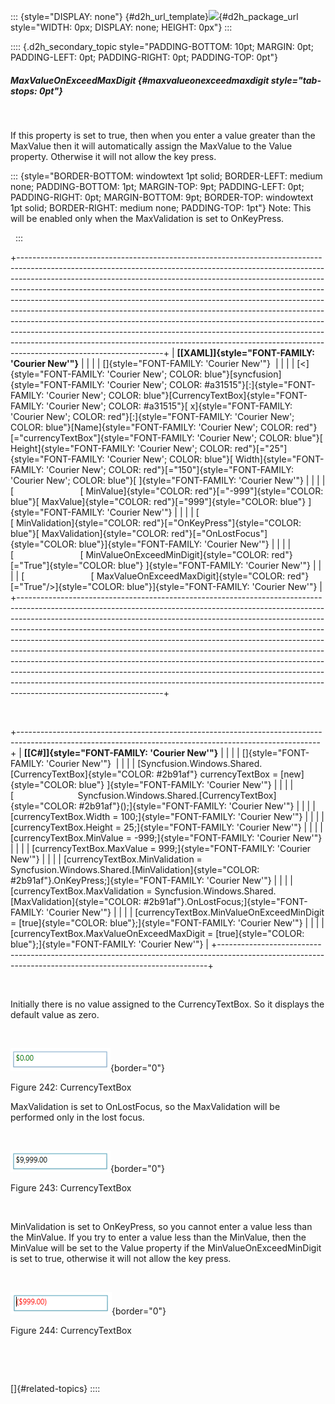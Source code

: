 ::: {style="DISPLAY: none"}
[](ms-xhelp:///?Id=d2h_url_template){#d2h_url_template}![](!package_url!){#d2h_package_url style="WIDTH: 0px; DISPLAY: none; HEIGHT: 0px"}
:::

:::: {.d2h_secondary_topic style="PADDING-BOTTOM: 10pt; MARGIN: 0pt; PADDING-LEFT: 0pt; PADDING-RIGHT: 0pt; PADDING-TOP: 0pt"}
##### MaxValueOnExceedMaxDigit {#maxvalueonexceedmaxdigit style="tab-stops: 0pt"}

 

If this property is set to true, then when you enter a value greater than the MaxValue then it will automatically assign the MaxValue to the Value property. Otherwise it will not allow the key press.

::: {style="BORDER-BOTTOM: windowtext 1pt solid; BORDER-LEFT: medium none; PADDING-BOTTOM: 1pt; MARGIN-TOP: 9pt; PADDING-LEFT: 0pt; PADDING-RIGHT: 0pt; MARGIN-BOTTOM: 9pt; BORDER-TOP: windowtext 1pt solid; BORDER-RIGHT: medium none; PADDING-TOP: 1pt"}
Note: This will be enabled only when the MaxValidation is set to OnKeyPress.

 
:::

+------------------------------------------------------------------------------------------------------------------------------------------------------------------------------------------------------------------------------------------------------------------------------------------------------------------------------------------------------------------------------------------------------------------------------------------------------------------------------------------------------------------------------------------------------------------------------------------------------------------------------------------------------------------------------------------------------------------------------------------------------------------+
| **[\[XAML\]]{style="FONT-FAMILY: 'Courier New'"}**                                                                                                                                                                                                                                                                                                                                                                                                                                                                                                                                                                                                                                                                                                               |
|                                                                                                                                                                                                                                                                                                                                                                                                                                                                                                                                                                                                                                                                                                                                                                  |
| []{style="FONT-FAMILY: 'Courier New'"}                                                                                                                                                                                                                                                                                                                                                                                                                                                                                                                                                                                                                                                                                                                           |
|                                                                                                                                                                                                                                                                                                                                                                                                                                                                                                                                                                                                                                                                                                                                                                  |
| [\<]{style="FONT-FAMILY: 'Courier New'; COLOR: blue"}[syncfusion]{style="FONT-FAMILY: 'Courier New'; COLOR: #a31515"}[:]{style="FONT-FAMILY: 'Courier New'; COLOR: blue"}[CurrencyTextBox]{style="FONT-FAMILY: 'Courier New'; COLOR: #a31515"}[ x]{style="FONT-FAMILY: 'Courier New'; COLOR: red"}[:]{style="FONT-FAMILY: 'Courier New'; COLOR: blue"}[Name]{style="FONT-FAMILY: 'Courier New'; COLOR: red"}[=\"currencyTextBox\"]{style="FONT-FAMILY: 'Courier New'; COLOR: blue"}[ Height]{style="FONT-FAMILY: 'Courier New'; COLOR: red"}[=\"25\"]{style="FONT-FAMILY: 'Courier New'; COLOR: blue"}[ Width]{style="FONT-FAMILY: 'Courier New'; COLOR: red"}[=\"150\"]{style="FONT-FAMILY: 'Courier New'; COLOR: blue"}[ ]{style="FONT-FAMILY: 'Courier New'"} |
|                                                                                                                                                                                                                                                                                                                                                                                                                                                                                                                                                                                                                                                                                                                                                                  |
| [                           [ MinValue]{style="COLOR: red"}[=\"-999\"]{style="COLOR: blue"}[ MaxValue]{style="COLOR: red"}[=\"999\"]{style="COLOR: blue"} ]{style="FONT-FAMILY: 'Courier New'"}                                                                                                                                                                                                                                                                                                                                                                                                                                                                                                                                                                  |
|                                                                                                                                                                                                                                                                                                                                                                                                                                                                                                                                                                                                                                                                                                                                                                  |
| [                           [ MinValidation]{style="COLOR: red"}[=\"OnKeyPress\"]{style="COLOR: blue"}[ MaxValidation]{style="COLOR: red"}[=\"OnLostFocus\"]{style="COLOR: blue"}]{style="FONT-FAMILY: 'Courier New'"}                                                                                                                                                                                                                                                                                                                                                                                                                                                                                                                                           |
|                                                                                                                                                                                                                                                                                                                                                                                                                                                                                                                                                                                                                                                                                                                                                                  |
| [                           [ MinValueOnExceedMinDigit]{style="COLOR: red"}[=\"True\"]{style="COLOR: blue"} ]{style="FONT-FAMILY: 'Courier New'"}                                                                                                                                                                                                                                                                                                                                                                                                                                                                                                                                                                                                                |
|                                                                                                                                                                                                                                                                                                                                                                                                                                                                                                                                                                                                                                                                                                                                                                  |
| [                           [ MaxValueOnExceedMaxDigit]{style="COLOR: red"}[=\"True\"/\>]{style="COLOR: blue"}]{style="FONT-FAMILY: 'Courier New'"}                                                                                                                                                                                                                                                                                                                                                                                                                                                                                                                                                                                                              |
+------------------------------------------------------------------------------------------------------------------------------------------------------------------------------------------------------------------------------------------------------------------------------------------------------------------------------------------------------------------------------------------------------------------------------------------------------------------------------------------------------------------------------------------------------------------------------------------------------------------------------------------------------------------------------------------------------------------------------------------------------------------+

 

+---------------------------------------------------------------------------------------------------------------------------------------------------------+
| **[\[C#\]]{style="FONT-FAMILY: 'Courier New'"}**                                                                                                        |
|                                                                                                                                                         |
| []{style="FONT-FAMILY: 'Courier New'"}                                                                                                                  |
|                                                                                                                                                         |
| [Syncfusion.Windows.Shared.[CurrencyTextBox]{style="COLOR: #2b91af"} currencyTextBox = [new]{style="COLOR: blue"} ]{style="FONT-FAMILY: 'Courier New'"} |
|                                                                                                                                                         |
| [                          Syncfusion.Windows.Shared.[CurrencyTextBox]{style="COLOR: #2b91af"}();]{style="FONT-FAMILY: 'Courier New'"}                  |
|                                                                                                                                                         |
| [currencyTextBox.Width = 100;]{style="FONT-FAMILY: 'Courier New'"}                                                                                      |
|                                                                                                                                                         |
| [currencyTextBox.Height = 25;]{style="FONT-FAMILY: 'Courier New'"}                                                                                      |
|                                                                                                                                                         |
| [currencyTextBox.MinValue = -999;]{style="FONT-FAMILY: 'Courier New'"}                                                                                  |
|                                                                                                                                                         |
| [currencyTextBox.MaxValue = 999;]{style="FONT-FAMILY: 'Courier New'"}                                                                                   |
|                                                                                                                                                         |
| [currencyTextBox.MinValidation = Syncfusion.Windows.Shared.[MinValidation]{style="COLOR: #2b91af"}.OnKeyPress;]{style="FONT-FAMILY: 'Courier New'"}     |
|                                                                                                                                                         |
| [currencyTextBox.MaxValidation = Syncfusion.Windows.Shared.[MaxValidation]{style="COLOR: #2b91af"}.OnLostFocus;]{style="FONT-FAMILY: 'Courier New'"}    |
|                                                                                                                                                         |
| [currencyTextBox.MinValueOnExceedMinDigit = [true]{style="COLOR: blue"};]{style="FONT-FAMILY: 'Courier New'"}                                           |
|                                                                                                                                                         |
| [currencyTextBox.MaxValueOnExceedMaxDigit = [true]{style="COLOR: blue"};]{style="FONT-FAMILY: 'Courier New'"}                                           |
+---------------------------------------------------------------------------------------------------------------------------------------------------------+

 

Initially there is no value assigned to the CurrencyTextBox. So it displays the default value as zero.

 

![](ImagesExt/image30_234.png){border="0"}

Figure 242: CurrencyTextBox

MaxValidation is set to OnLostFocus, so the MaxValidation will be performed only in the lost focus.

 

![](ImagesExt/image30_235.png){border="0"}

Figure 243: CurrencyTextBox

 

MinValidation is set to OnKeyPress, so you cannot enter a value less than the MinValue. If you try to enter a value less than the MinValue, then the MinValue will be set to the Value property if the MinValueOnExceedMinDigit is set to true, otherwise it will not allow the key press.

 

![](ImagesExt/image30_236.png){border="0"}

Figure 244: CurrencyTextBox

 

 

[]{#related-topics}
::::
